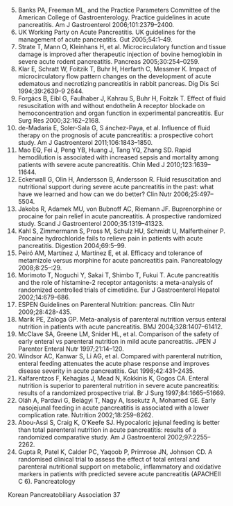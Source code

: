 5. Banks PA, Freeman ML, and the Practice Parameters Committee of the American College of Gastroenterology. Practice guidelines in acute pancreatitis. Am J Gastroenterol 2006;101:2379–2400.
6. UK Working Party on Acute Pancreatitis. UK guidelines for the management of acute pancreatitis. Gut 2005;54:1–49.
7. Strate T, Mann O, Kleinhans H, et al. Microcirculatory function and tissue damage is improved after therapeutic injection of bovine hemoglobin in severe acute rodent pancreatitis. Pancreas 2005;30:254–0259.
8. Klar E, Schratt W, Foitzik T, Buhr H, Herfarth C, Messmer K. Impact of microcirculatory flow pattern changes on the development of acute edematous and necrotizing pancreatitis in rabbit pancreas. Dig Dis Sci 1994;39:2639–9 2644.
9. Forgács B, Eibl G, Faulhaber J, Kahrau S, Buhr H, Foitzik T. Effect of fluid resuscitation with and without endothelin A receptor blockade on hemoconcentration and organ function in experimental pancreatitis. Eur Surg Res 2000;32:162–2168.
10. de-Madaria E, Soler-Sala G, S ánchez-Paya, et al. Influence of fluid therapy on the prognosis of acute pancreatitis: a prospective cohort study. Am J Gastroenterol 2011;106:1843–1850.
11. Mao EQ, Fei J, Peng YB, Huang J, Tang YQ, Zhang SD. Rapid hemodilution is associated with increased sepsis and mortality among patients with severe acute pancreatitis. Chin Med J 2010;123:1639–11644.
12. Eckerwall G, Olin H, Andersson B, Andersson R. Fluid resuscitation and nutritional support during severe acute pancreatitis in the past: what have we learned and how can we do better? Clin Nutr 2006;25:497–5504.
13. Jakobs R, Adamek MU, von Bubnoff AC, Riemann JF. Buprenorphine or procaine for pain relief in acute pancreatitis. A prospective randomized study. Scand J Gastroenterol 2000;35:1319–41323.
14. Kahl S, Zimmermann S, Pross M, Schulz HU, Schmidt U, Malfertheiner P. Procaine hydrochloride fails to relieve pain in patients with acute pancreatitis. Digestion 2004;69:5–99.
15. Peiró AM, Martínez J, Martínez E, et al. Efficacy and tolerance of metamizole versus morphine for acute pancreatitis pain. Pancreatology 2008;8:25–:29.
16. Morimoto T, Noguchi Y, Sakai T, Shimbo T, Fukui T. Acute pancreatitis and the role of histamine-2 receptor antagonists: a meta-analysis of randomized controlled trials of cimetidine. Eur J Gastroenterol Hepatol 2002;14:679–686.
17. ESPEN Guidelines on Parenteral Nutrition: pancreas. Clin Nutr 2009;28:428-435.
18. Marik PE, Zaloga GP. Meta-analysis of parenteral nutrition versus enteral nutrition in patients with acute pancreatitis. BMJ 2004;328:1407–61412.
19. McClave SA, Greene LM, Snider HL, et al. Comparison of the safety of early enteral vs parenteral nutrition in mild acute pancreatitis. JPEN J Parenter Enteral Nutr 1997;21:14–120.
20. Windsor AC, Kanwar S, Li AG, et al. Compared with parenteral nutrition, enteral feeding attenuates the acute phase response and improves disease severity in acute pancreatitis. Gut 1998;42:431–2435.
21. Kalfarentzos F, Kehagias J, Mead N, Kokkinis K, Gogos CA. Enteral nutrition is superior to parenteral nutrition in severe acute pancreatitis: results of a randomized prospective trial. Br J Surg 1997;84:1665–51669.
22. Oláh A, Pardavi G, Belágyi T, Nagy A, Issekutz A, Mohamed GE. Early nasojejunal feeding in acute pancreatitis is associated with a lower complication rate. Nutrition 2002;18:259–8262.
23. Abou-Assi S, Craig K, O’Keefe SJ. Hypocaloric jejunal feeding is better than total parenteral nutrition in acute pancreatitis: results of a randomized comparative study. Am J Gastroenterol 2002;97:2255–2262.
24. Gupta R, Patel K, Calder PC, Yaqoob P, Primrose JN, Johnson CD. A randomised clinical trial to assess the effect of total enteral and parenteral nutritional support on metabolic, inflammatory and oxidative markers in patients with predicted severe acute pancreatitis (APACHEII C 6). Pancreatology

Korean Pancreatobiliary Association <PAGE>37